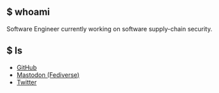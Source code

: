 ## $ whoami

Software Engineer currently working on software supply-chain security. 

## $ ls

* [GitHub](https://github.com/pwelch)
* [Mastodon (Fediverse)](https://mastodon.social/@pwelch)
* [Twitter](https://twitter.com/pwelch)
